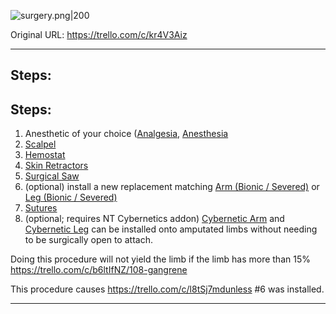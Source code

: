 ![surgery.png\|200](/Procedures/Amputation%20Surgery%20-%20Attachments/6718845db30472d958dd7c00.png)

Original URL: https://trello.com/c/kr4V3Aiz

---

## Steps:

## Steps:

1. Anesthetic of your choice ([Analgesia](../Torso/Analgesia.md), [Anesthesia](../Torso/Anesthesia.md)
2. [Scalpel](../Items/Scalpel.md)
3. [Hemostat](../Items/Hemostat.md)
4. [Skin Retractors](../Items/Skin%20Retractors.md)
5. [Surgical Saw](../Items/Surgical%20Saw.md)
6. (optional) install a new replacement matching [Arm (Bionic / Severed)](../Items/Arm%20(Bionic%20_%20Severed).md) or [Leg (Bionic / Severed)](../Items/Leg%20(Bionic%20_%20Severed).md)
7. [Sutures](../Items/Sutures.md)
8. (optional; requires NT Cybernetics addon) [Cybernetic Arm](../Cybernetics%20Expansion%20(Needs%20images)/Cybernetic%20Arm.md) and [Cybernetic Leg](../Cybernetics%20Expansion%20(Needs%20images)/Cybernetic%20Leg.md) can be installed onto amputated limbs without needing to be surgically open to attach.

Doing this procedure will not yield the limb if the limb has more than 15% https://trello.com/c/b6ltIfNZ/108-gangrene

This procedure causes https://trello.com/c/l8tSj7mdunless #6 was installed.

---

